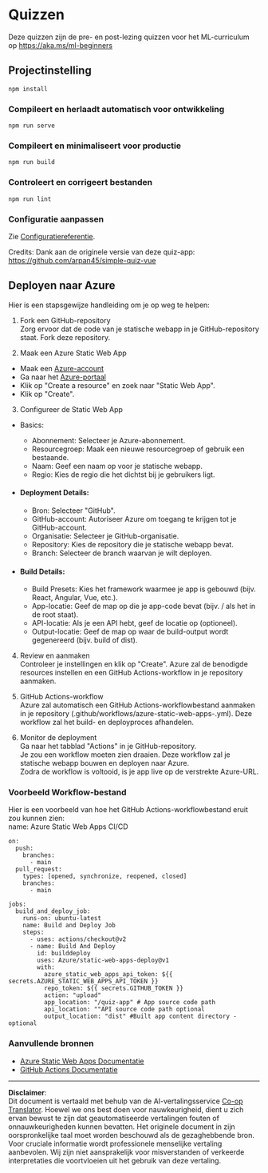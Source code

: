 <!--
CO_OP_TRANSLATOR_METADATA:
{
  "original_hash": "6d130dffca5db70d7e615f926cb1ad4c",
  "translation_date": "2025-09-05T19:47:13+00:00",
  "source_file": "quiz-app/README.md",
  "language_code": "nl"
}
-->
# Quizzen

Deze quizzen zijn de pre- en post-lezing quizzen voor het ML-curriculum op https://aka.ms/ml-beginners

## Projectinstelling

```
npm install
```

### Compileert en herlaadt automatisch voor ontwikkeling

```
npm run serve
```

### Compileert en minimaliseert voor productie

```
npm run build
```

### Controleert en corrigeert bestanden

```
npm run lint
```

### Configuratie aanpassen

Zie [Configuratiereferentie](https://cli.vuejs.org/config/).

Credits: Dank aan de originele versie van deze quiz-app: https://github.com/arpan45/simple-quiz-vue

## Deployen naar Azure

Hier is een stapsgewijze handleiding om je op weg te helpen:

1. Fork een GitHub-repository  
Zorg ervoor dat de code van je statische webapp in je GitHub-repository staat. Fork deze repository.

2. Maak een Azure Static Web App  
- Maak een [Azure-account](http://azure.microsoft.com)  
- Ga naar het [Azure-portaal](https://portal.azure.com)  
- Klik op "Create a resource" en zoek naar "Static Web App".  
- Klik op "Create".  

3. Configureer de Static Web App  
- Basics:  
  - Abonnement: Selecteer je Azure-abonnement.  
  - Resourcegroep: Maak een nieuwe resourcegroep of gebruik een bestaande.  
  - Naam: Geef een naam op voor je statische webapp.  
  - Regio: Kies de regio die het dichtst bij je gebruikers ligt.  

- #### Deployment Details:  
  - Bron: Selecteer "GitHub".  
  - GitHub-account: Autoriseer Azure om toegang te krijgen tot je GitHub-account.  
  - Organisatie: Selecteer je GitHub-organisatie.  
  - Repository: Kies de repository die je statische webapp bevat.  
  - Branch: Selecteer de branch waarvan je wilt deployen.  

- #### Build Details:  
  - Build Presets: Kies het framework waarmee je app is gebouwd (bijv. React, Angular, Vue, etc.).  
  - App-locatie: Geef de map op die je app-code bevat (bijv. / als het in de root staat).  
  - API-locatie: Als je een API hebt, geef de locatie op (optioneel).  
  - Output-locatie: Geef de map op waar de build-output wordt gegenereerd (bijv. build of dist).  

4. Review en aanmaken  
Controleer je instellingen en klik op "Create". Azure zal de benodigde resources instellen en een GitHub Actions-workflow in je repository aanmaken.

5. GitHub Actions-workflow  
Azure zal automatisch een GitHub Actions-workflowbestand aanmaken in je repository (.github/workflows/azure-static-web-apps-<name>.yml). Deze workflow zal het build- en deployproces afhandelen.

6. Monitor de deployment  
Ga naar het tabblad "Actions" in je GitHub-repository.  
Je zou een workflow moeten zien draaien. Deze workflow zal je statische webapp bouwen en deployen naar Azure.  
Zodra de workflow is voltooid, is je app live op de verstrekte Azure-URL.

### Voorbeeld Workflow-bestand

Hier is een voorbeeld van hoe het GitHub Actions-workflowbestand eruit zou kunnen zien:  
name: Azure Static Web Apps CI/CD  
```
on:
  push:
    branches:
      - main
  pull_request:
    types: [opened, synchronize, reopened, closed]
    branches:
      - main

jobs:
  build_and_deploy_job:
    runs-on: ubuntu-latest
    name: Build and Deploy Job
    steps:
      - uses: actions/checkout@v2
      - name: Build And Deploy
        id: builddeploy
        uses: Azure/static-web-apps-deploy@v1
        with:
          azure_static_web_apps_api_token: ${{ secrets.AZURE_STATIC_WEB_APPS_API_TOKEN }}
          repo_token: ${{ secrets.GITHUB_TOKEN }}
          action: "upload"
          app_location: "/quiz-app" # App source code path
          api_location: ""API source code path optional
          output_location: "dist" #Built app content directory - optional
```

### Aanvullende bronnen  
- [Azure Static Web Apps Documentatie](https://learn.microsoft.com/azure/static-web-apps/getting-started)  
- [GitHub Actions Documentatie](https://docs.github.com/actions/use-cases-and-examples/deploying/deploying-to-azure-static-web-app)  

---

**Disclaimer**:  
Dit document is vertaald met behulp van de AI-vertalingsservice [Co-op Translator](https://github.com/Azure/co-op-translator). Hoewel we ons best doen voor nauwkeurigheid, dient u zich ervan bewust te zijn dat geautomatiseerde vertalingen fouten of onnauwkeurigheden kunnen bevatten. Het originele document in zijn oorspronkelijke taal moet worden beschouwd als de gezaghebbende bron. Voor cruciale informatie wordt professionele menselijke vertaling aanbevolen. Wij zijn niet aansprakelijk voor misverstanden of verkeerde interpretaties die voortvloeien uit het gebruik van deze vertaling.
